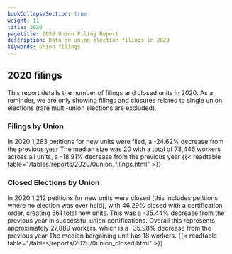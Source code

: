 ```yaml
---
bookCollapseSection: true
weight: 11
title: 2020
pagetitle: 2020 Union Filing Report
description: Data on union election filings in 2020
keywords: union filings
---
```


## 2020 filings

This report details the number of filings and closed units in 2020. As a reminder, we are only showing filings and closures related to single union elections (rare multi-union elections are excluded).

### Filings by Union
In 2020 1,283 petitions for new units were filed, a -24.62% decrease from the previous year The median size was 20 with a total of 73,446 workers across all units, a -18.91% decrease from the previous year
{{< readtable table="/tables/reports/2020/0union_filings.html" >}}

### Closed Elections by Union
In 2020 1,212 petitions for new units were closed (this includes petitions where no election was ever held), with 46.29% closed with a certification order, creating 561 total new units. This was a -35.44% decrease from the previous year in successful union certifications. Overall this represents approximately 27,889 workers, which is a -35.98% decrease from the previous year The median bargaining unit has 18 workers.
{{< readtable table="/tables/reports/2020/0union_closed.html" >}}
